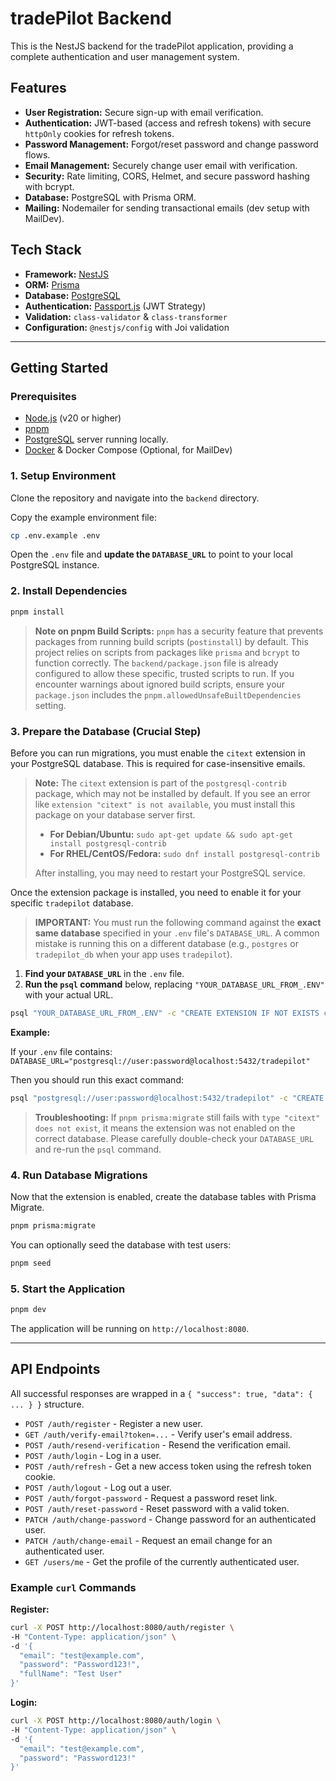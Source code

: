 # tradePilot Backend

This is the NestJS backend for the tradePilot application, providing a complete authentication and user management system.

## Features

-   **User Registration:** Secure sign-up with email verification.
-   **Authentication:** JWT-based (access and refresh tokens) with secure `httpOnly` cookies for refresh tokens.
-   **Password Management:** Forgot/reset password and change password flows.
-   **Email Management:** Securely change user email with verification.
-   **Security:** Rate limiting, CORS, Helmet, and secure password hashing with bcrypt.
-   **Database:** PostgreSQL with Prisma ORM.
-   **Mailing:** Nodemailer for sending transactional emails (dev setup with MailDev).

## Tech Stack

-   **Framework:** [NestJS](https://nestjs.com/)
-   **ORM:** [Prisma](https://www.prisma.io/)
-   **Database:** [PostgreSQL](https://www.postgresql.org/)
-   **Authentication:** [Passport.js](http://www.passportjs.org/) (JWT Strategy)
-   **Validation:** `class-validator` & `class-transformer`
-   **Configuration:** `@nestjs/config` with Joi validation

---

## Getting Started

### Prerequisites

-   [Node.js](https://nodejs.org/en/) (v20 or higher)
-   [pnpm](https://pnpm.io/)
-   [PostgreSQL](https://www.postgresql.org/) server running locally.
-   [Docker](https://www.docker.com/products/docker-desktop/) & Docker Compose (Optional, for MailDev)

### 1. Setup Environment

Clone the repository and navigate into the `backend` directory.

Copy the example environment file:

```bash
cp .env.example .env
```

Open the `.env` file and **update the `DATABASE_URL`** to point to your local PostgreSQL instance.

### 2. Install Dependencies

```bash
pnpm install
```

> **Note on pnpm Build Scripts:**
> `pnpm` has a security feature that prevents packages from running build scripts (`postinstall`) by default. This project relies on scripts from packages like `prisma` and `bcrypt` to function correctly. The `backend/package.json` file is already configured to allow these specific, trusted scripts to run. If you encounter warnings about ignored build scripts, ensure your `package.json` includes the `pnpm.allowedUnsafeBuiltDependencies` setting.

### 3. Prepare the Database (Crucial Step)

Before you can run migrations, you must enable the `citext` extension in your PostgreSQL database. This is required for case-insensitive emails.

> **Note:** The `citext` extension is part of the `postgresql-contrib` package, which may not be installed by default. If you see an error like `extension "citext" is not available`, you must install this package on your database server first.
> 
> - **For Debian/Ubuntu:** `sudo apt-get update && sudo apt-get install postgresql-contrib`
> - **For RHEL/CentOS/Fedora:** `sudo dnf install postgresql-contrib`
> 
> After installing, you may need to restart your PostgreSQL service.

Once the extension package is installed, you need to enable it for your specific `tradepilot` database.

> **IMPORTANT:** You must run the following command against the **exact same database** specified in your `.env` file's `DATABASE_URL`. A common mistake is running this on a different database (e.g., `postgres` or `tradepilot_db` when your app uses `tradepilot`).

1.  **Find your `DATABASE_URL`** in the `.env` file.
2.  **Run the `psql` command** below, replacing `"YOUR_DATABASE_URL_FROM_.ENV"` with your actual URL.

```bash
psql "YOUR_DATABASE_URL_FROM_.ENV" -c "CREATE EXTENSION IF NOT EXISTS citext;"
```

**Example:**

If your `.env` file contains:
`DATABASE_URL="postgresql://user:password@localhost:5432/tradepilot"`

Then you should run this exact command:
```bash
psql "postgresql://user:password@localhost:5432/tradepilot" -c "CREATE EXTENSION IF NOT EXISTS citext;"
```

> **Troubleshooting:** If `pnpm prisma:migrate` still fails with `type "citext" does not exist`, it means the extension was not enabled on the correct database. Please carefully double-check your `DATABASE_URL` and re-run the `psql` command.

### 4. Run Database Migrations

Now that the extension is enabled, create the database tables with Prisma Migrate.

```bash
pnpm prisma:migrate
```

You can optionally seed the database with test users:
```bash
pnpm seed
```

### 5. Start the Application

```bash
pnpm dev
```

The application will be running on `http://localhost:8080`.

---

## API Endpoints

All successful responses are wrapped in a `{ "success": true, "data": { ... } }` structure.

-   `POST /auth/register` - Register a new user.
-   `GET /auth/verify-email?token=...` - Verify user's email address.
-   `POST /auth/resend-verification` - Resend the verification email.
-   `POST /auth/login` - Log in a user.
-   `POST /auth/refresh` - Get a new access token using the refresh token cookie.
-   `POST /auth/logout` - Log out a user.
-   `POST /auth/forgot-password` - Request a password reset link.
-   `POST /auth/reset-password` - Reset password with a valid token.
-   `PATCH /auth/change-password` - Change password for an authenticated user.
-   `PATCH /auth/change-email` - Request an email change for an authenticated user.
-   `GET /users/me` - Get the profile of the currently authenticated user.

### Example `curl` Commands

**Register:**
```bash
curl -X POST http://localhost:8080/auth/register \
-H "Content-Type: application/json" \
-d '{
  "email": "test@example.com",
  "password": "Password123!",
  "fullName": "Test User"
}'
```

**Login:**
```bash
curl -X POST http://localhost:8080/auth/login \
-H "Content-Type: application/json" \
-d '{
  "email": "test@example.com",
  "password": "Password123!"
}'
```